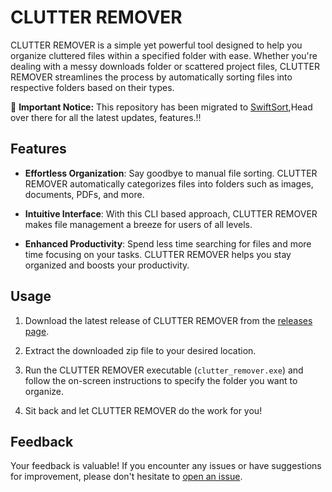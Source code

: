 # CLUTTER REMOVER

CLUTTER REMOVER is a simple yet powerful tool designed to help you organize cluttered files within a specified folder with ease. Whether you're dealing with a messy downloads folder or scattered project files, CLUTTER REMOVER streamlines the process by automatically sorting files into respective folders based on their types.

🚀 **Important Notice:** This repository has been migrated to [SwiftSort](https://github.com/vedantterse/SwiftSort),Head over there for all the latest updates, features.!!

## Features

- **Effortless Organization**: Say goodbye to manual file sorting. CLUTTER REMOVER automatically categorizes files into folders such as images, documents, PDFs, and more.
  
- **Intuitive Interface**: With this CLI based approach, CLUTTER REMOVER makes file management a breeze for users of all levels.
  
- **Enhanced Productivity**: Spend less time searching for files and more time focusing on your tasks. CLUTTER REMOVER helps you stay organized and boosts your productivity.

## Usage

1. Download the latest release of CLUTTER REMOVER from the [releases page](https://github.com/vedantterse/CLUTTER-REMOVER/releases/).
  
2. Extract the downloaded zip file to your desired location.
  
3. Run the CLUTTER REMOVER executable (`clutter_remover.exe`) and follow the on-screen instructions to specify the folder you want to organize.

4. Sit back and let CLUTTER REMOVER do the work for you!

## Feedback

Your feedback is valuable! If you encounter any issues or have suggestions for improvement, please don't hesitate to [open an issue](https://github.com/vedantterse/CLUTTER-REMOVER/issues/new). 
